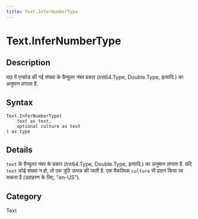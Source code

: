 ```yaml
---
title: Text.InferNumberType
---
```


# Text.InferNumberType


## Description

पाठ में एन्कोड की गई संख्या के ग्रैन्युलर नंबर प्रकार (Int64.Type, Double.Type, इत्यादि.) का अनुमान लगाता है.


## Syntax

```powerquery
Text.InferNumberType(
    text as text,
    optional culture as text
) as type
```


## Details

<code>text</code> के ग्रैन्युलर नंबर के प्रकार (Int64.Type, Double.Type, इत्यादि.) का अनुमान लगाता है. यदि <code>text</code> कोई संख्या न हो, तो एक त्रुटि उत्पन्न की जाती है. एक वैकल्पिक <code>culture</code> भी प्रदान किया जा सकता है (उदाहरण के लिए, "en-US").



## Category
Text
